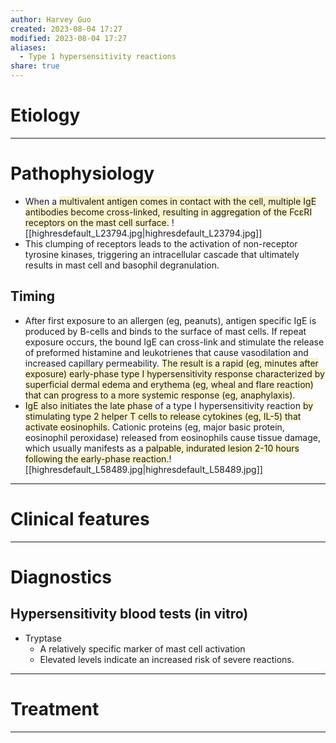 ```yaml
---
author: Harvey Guo
created: 2023-08-04 17:27
modified: 2023-08-04 17:27
aliases:
  - Type 1 hypersensitivity reactions
share: true
---
```

# Etiology


---
# Pathophysiology
- When a <span style="background:rgba(240, 200, 0, 0.2)">multivalent antigen comes in contact with the cell, multiple IgE antibodies become cross-linked, resulting in aggregation of the FcεRI receptors on the mast cell surface.</span> ![[highresdefault_L23794.jpg|highresdefault_L23794.jpg]]
- This clumping of receptors leads to the activation of non-receptor tyrosine kinases, triggering an intracellular cascade that ultimately results in mast cell and basophil degranulation.
## Timing
- After first exposure to an allergen (eg, peanuts), antigen specific IgE is produced by B-cells and binds to the surface of mast cells.  If repeat exposure occurs, the bound IgE can cross-link and stimulate the release of preformed histamine and leukotrienes that cause vasodilation and increased capillary permeability.  <span style="background:rgba(240, 200, 0, 0.2)">The result is a rapid (eg, minutes after exposure) early-phase type I hypersensitivity response characterized by superficial dermal edema and erythema (eg, wheal and flare reaction) that can progress to a more systemic response (eg, anaphylaxis)</span>.
- <span style="background:rgba(240, 200, 0, 0.2)">IgE also initiates the late phase</span> of a type I hypersensitivity reaction <span style="background:rgba(240, 200, 0, 0.2)">by stimulating type 2 helper T cells to release cytokines (eg, IL-5) that activate eosinophils.</span>  Cationic proteins (eg, major basic protein, eosinophil peroxidase) released from eosinophils cause tissue damage, which usually manifests as a <span style="background:rgba(240, 200, 0, 0.2)">palpable, indurated lesion 2-10 hours following the early-phase reaction.</span>![[highresdefault_L58489.jpg|highresdefault_L58489.jpg]]

---
# Clinical features


---
# Diagnostics
## Hypersensitivity blood tests (in vitro)
- Tryptase
	- A relatively specific marker of mast cell activation
	- Elevated levels indicate an increased risk of severe reactions.

---
# Treatment


---
